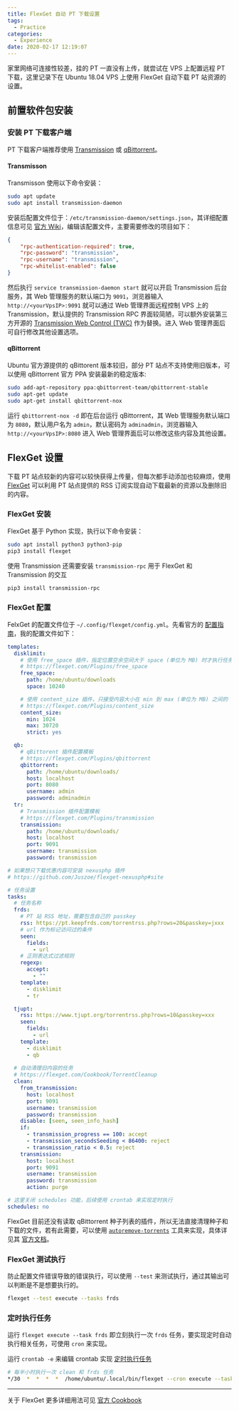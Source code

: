 ```yaml
---
title: FlexGet 自动 PT 下载设置
tags:
  - Practice
categories:
  - Experience
date: 2020-02-17 12:19:07
---
```


家里网络可连接性较差，挂的 PT 一直没有上传，就尝试在 VPS 上配置远程 PT 下载，这里记录下在 Ubuntu 18.04 VPS 上使用 FlexGet 自动下载 PT 站资源的设置。

<!-- more -->

## 前置软件包安装

### 安装 PT 下载客户端

PT 下载客户端推荐使用 [Transmission](https://transmissionbt.com) 或 [qBittorrent](https://www.qbittorrent.org/download.php)。

#### Transmisson

Transmisson 使用以下命令安装：

```sh
sudo apt update
sudo apt install transmission-daemon
```

安装后配置文件位于：`/etc/transmission-daemon/settings.json`，其详细配置信息可见 [官方 Wiki](https://github.com/transmission/transmission/wiki/Editing-Configuration-Files)，编辑该配置文件，主要需要修改的项目如下：

```json
{
    "rpc-authentication-required": true,
    "rpc-password": "transmission",
    "rpc-username": "transmission",
    "rpc-whitelist-enabled": false
}
```

然后执行 `service transmission-daemon start` 就可以开启 Transmission 后台服务，其 Web 管理服务的默认端口为 `9091`，浏览器输入 `http://<yourVpsIP>:9091` 就可以通过 Web 管理界面远程控制 VPS 上的 Transmission，默认提供的 Transmission RPC 界面较简陋，可以额外安装第三方开源的 [Transmission Web Control (TWC)](https://github.com/ronggang/transmission-web-control) 作为替换。进入 Web 管理界面后可自行修改其他设置选项。

#### qBittorrent

Ubuntu 官方源提供的 qBittorent 版本较旧，部分 PT 站点不支持使用旧版本，可以使用 qBittorrent 官方 PPA 安装最新的稳定版本:

```sh
sudo add-apt-repository ppa:qbittorrent-team/qbittorrent-stable
sudo apt-get update
sudo apt-get install qbittorrent-nox
```

运行 `qbittorrent-nox -d` 即在后台运行 qBittorrent，其 Web 管理服务默认端口为 `8080`，默认用户名为 `admin`，默认密码为 `adminadmin`，浏览器输入 `http://<yourVpsIP>:8080` 进入 Web 管理界面后可以修改这些内容及其他设置。

## FlexGet 设置

下载 PT 站点较新的内容可以较快获得上传量，但每次都手动添加也较麻烦，使用 [FlexGet](https://flexget.com/InstallWizard/Linux) 可以利用 PT 站点提供的 RSS 订阅实现自动下载最新的资源以及删除旧的内容。

### FlexGet 安装

FlexGet 基于 Python 实现，执行以下命令安装：

```sh
sudo apt install python3 python3-pip
pip3 install flexget
```

使用 Transmission 还需要安装 `transmission-rpc` 用于 FlexGet 和 Transmission 的交互

```sh
pip3 install transmission-rpc
```

### FlexGet 配置

FelxGet 的配置文件位于 `~/.config/flexget/config.yml`。先看官方的 [配置指南](https://flexget.com/Configuration)，我的配置文件如下：

```yml
templates:
  disklimit:
    # 使用 free_space 插件，指定位置空余空间大于 space (单位为 MB) 时才执行任务
    # https://flexget.com/Plugins/free_space
    free_space:
      path: /home/ubuntu/downloads
      space: 10240

    # 使用 content_size 插件，只接受内容大小在 min 到 max (单位为 MB) 之间的 torrent
    # https://flexget.com/Plugins/content_size
    content_size:
      min: 1024
      max: 30720
      strict: yes

  qb:
    # qBittorent 插件配置模板
    # https://flexget.com/Plugins/qbittorrent
    qbittorrent:
      path: /home/ubuntu/downloads/
      host: localhost
      port: 8080
      username: admin
      password: adminadmin
  tr:
    # Transmission 插件配置模板
    # https://flexget.com/Plugins/transmission
    transmission:
      path: /home/ubuntu/downloads/
      host: localhost
      port: 9091
      username: transmission
      password: transmission

# 如果想只下载优惠内容可安装 nexusphp 插件
# https://github.com/Juszoe/flexget-nexusphp#site

# 任务设置
tasks:
  # 任务名称
  frds:
    # PT 站 RSS 地址，需要包含自己的 passkey
    rss: https://pt.keepfrds.com/torrentrss.php?rows=20&passkey=jxxx
    # url 作为标记访问过的条件
    seen:
      fields:
        - url
    # 正则表达式过滤规则
    regexp:
      accept:
        - ""
    template:
      - disklimit
      - tr

  tjupt:
    rss: https://www.tjupt.org/torrentrss.php?rows=10&passkey=xxx
    seen:
      fields:
        - url
    template:
      - disklimit
      - qb
  
  # 自动清理旧内容的任务
  # https://flexget.com/Cookbook/TorrentCleanup
  clean:
    from_transmission:
      host: localhost
      port: 9091
      username: transmission
      password: transmission
    disable: [seen, seen_info_hash]
    if:
      - transmission_progress == 100: accept
      - transmission_secondsSeeding < 86400: reject
      - transmission_ratio < 0.5: reject
    transmission:
      host: localhost
      port: 9091
      username: transmission
      password: transmission
      action: purge

# 这里关闭 schedules 功能，后续使用 crontab 来实现定时执行
schedules: no
```

FlexGet 目前还没有读取 qBittorrent 种子列表的插件，所以无法直接清理种子和下载的文件，若有此需要，可以使用 [`autoremove-torrents`](https://github.com/jerrymakesjelly/autoremove-torrents.git) 工具来实现，具体详见其 [官方文档](https://autoremove-torrents.readthedocs.io/zh_CN/latest/index.html)。

### FlexGet 测试执行

防止配置文件错误导致的错误执行，可以使用 `--test` 来测试执行，通过其输出可以判断是不是想要执行的。

```sh
flexget --test execute --tasks frds
```

### 定时执行任务

运行 `flexget execute --task frds` 即立刻执行一次 `frds` 任务，要实现定时自动执行相关任务，可使用 `cron` 来实现。

运行 `crontab -e` 来编辑 crontab 实现 [定时执行任务](https://flexget.com/InstallWizard/Partial/Crontab)

```sh
# 每半小时执行一次 clean 和 frds 任务
*/30  *  *  *  *  /home/ubuntu/.local/bin/flexget --cron execute --tasks clean frds
```

---

关于 FlexGet 更多详细用法可见 [官方 Cookbook](https://flexget.com/Cookbook)
